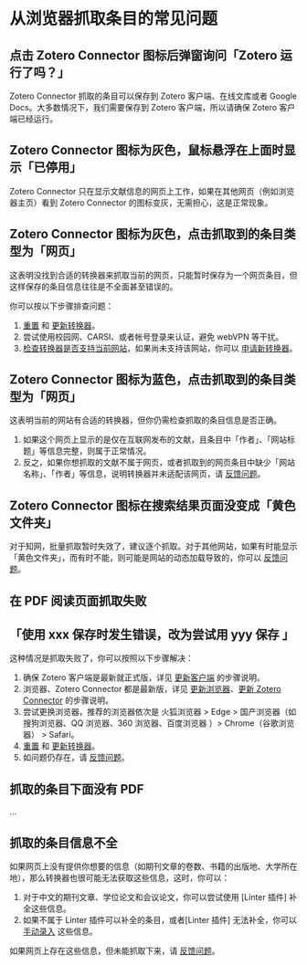 # 从浏览器抓取条目的常见问题

## 点击 Zotero Connector 图标后弹窗询问「Zotero 运行了吗？」

Zotero Connector 抓取的条目可以保存到 Zotero 客户端、在线文库或者 Google Docs。大多数情况下，我们需要保存到 Zotero 客户端，所以请确保 Zotero 客户端已经运行。

## Zotero Connector 图标为灰色，鼠标悬浮在上面时显示「已停用」

Zotero Connector 只在显示文献信息的网页上工作，如果在其他网页（例如浏览器主页）看到 Zotero Connector 的图标变灰，无需担心，这是正常现象。

## Zotero Connector 图标为灰色，点击抓取到的条目类型为「网页」

这表明没找到合适的转换器来抓取当前的网页，只能暂时保存为一个网页条目，但这样保存的条目信息往往是不全面甚至错误的。

你可以按以下步骤排查问题：

1. [重置](../measures/reset-translators.md) 和 [更新转换器](../measures/update-translator.md)。
2. 尝试使用校园网、CARSI、或者帐号登录来认证，避免 webVPN 等干扰。
3. [检查转换器是否支持当前网站](../measures/check-available-translators.md)，如果尚未支持该网站，你可以 [申请新转换器](../measures/request-new-translator.md)。

## Zotero Connector 图标为蓝色，点击抓取到的条目类型为「网页」

这表明当前的网站有合适的转换器，但你仍需检查抓取的条目信息是否正确。

1. 如果这个网页上显示的是仅在互联网发布的文献，且条目中「作者」、「网站标题」等信息完整，则属于正常情况。
2. 反之，如果你想抓取的文献不属于网页，或者抓取到的网页条目中缺少「网站名称」、「作者」等信息，说明转换器并未适配该网页，请 [反馈问题](../measures/report-bug.md)。

## Zotero Connector 图标在搜索结果页面没变成「黄色文件夹」

对于知网，批量抓取暂时失效了，建议逐个抓取。对于其他网站，如果有时能显示「黄色文件夹」，而有时不能，则可能是网站的动态加载导致的，你可以 [反馈问题](../measures/report-bug.md)。

## 在 PDF 阅读页面抓取失败

## 「使用 xxx 保存时发生错误，改为尝试用 yyy 保存 」

这种情况是抓取失败了，你可以按照以下步骤解决：

1. 确保 Zotero 客户端是最新就正式版，详见 [更新客户端](../measures/update-client.md) 的步骤说明。
2. 浏览器、Zotero Connector 都是最新版，详见 [更新浏览器](../measures/update-browser.md)、[更新 Zotero Connector](../../install.md) 的步骤说明。
3. 尝试更换浏览器，推荐的浏览器依次是 火狐浏览器 > Edge > 国产浏览器（如搜狗浏览器、QQ 浏览器、360 浏览器、百度浏览器 ）> Chrome（谷歌浏览器） > Safari。
4. [重置](../measures/reset-translators.md) 和 [更新转换器](../measures/update-translator.md)。
5. 如问题仍存在，请 [反馈问题](../measures/report-bug.md)。

## 抓取的条目下面没有 PDF

...

## 抓取的条目信息不全

如果网页上没有提供你想要的信息（如期刊文章的卷数、书籍的出版地、大学所在地），那么转换器也很可能无法获取这些信息，这时，你可以：

1. 对于中文的期刊文章、学位论文和会议论文，你可以尝试使用 [Linter 插件] 补全这些信息。
2. 如果不属于 Linter 插件可以补全的条目，或者[Linter 插件] 无法补全，你可以 [手动录入](../../add-items.md) 这些信息。

如果网页上存在这些信息，但未能抓取下来，请 [反馈问题](../measures/report-bug.md)。
